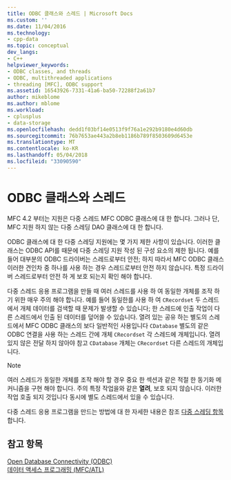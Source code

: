 ```yaml
---
title: ODBC 클래스와 스레드 | Microsoft Docs
ms.custom: ''
ms.date: 11/04/2016
ms.technology:
- cpp-data
ms.topic: conceptual
dev_langs:
- C++
helpviewer_keywords:
- ODBC classes, and threads
- ODBC, multithreaded applications
- threading [MFC], ODBC support
ms.assetid: 16543926-7331-41a6-ba50-72288f2a61b7
author: mikeblome
ms.author: mblome
ms.workload:
- cplusplus
- data-storage
ms.openlocfilehash: dedd1f03bf14e0513f9f76a1e292b9180e4d60db
ms.sourcegitcommit: 76b7653ae443a2b8eb1186b789f8503609d6453e
ms.translationtype: MT
ms.contentlocale: ko-KR
ms.lasthandoff: 05/04/2018
ms.locfileid: "33090590"
---
```

# <a name="odbc-classes-and-threads"></a>ODBC 클래스와 스레드
MFC 4.2 부터는 지원은 다중 스레드 MFC ODBC 클래스에 대 한 합니다. 그러나 단, MFC 지원 하지 않는 다중 스레딩 DAO 클래스에 대 한 합니다.  
  
 ODBC 클래스에 대 한 다중 스레딩 지원에는 몇 가지 제한 사항이 있습니다. 이러한 클래스는 ODBC API를 때문에 다중 스레딩 지원 작성 된 구성 요소의 제한 됩니다. 예를 들어 대부분의 ODBC 드라이버는 스레드로부터 안전; 하지 따라서 MFC ODBC 클래스 이러한 견인차 중 하나를 사용 하는 경우 스레드로부터 안전 하지 않습니다. 특정 드라이버 스레드로부터 안전 하 게 보호 되는지 확인 해야 합니다.  
  
 다중 스레드 응용 프로그램을 만들 때 여러 스레드를 사용 하 여 동일한 개체를 조작 하기 위한 매우 주의 해야 합니다. 예를 들어 동일한를 사용 하 여 `CRecordset` 두 스레드에서 개체 데이터를 검색할 때 문제가 발생할 수 있습니다; 한 스레드에 인출 작업이 다른 스레드에서 인출 된 데이터를 덮어쓸 수 있습니다. 열려 있는 공유 하는 별도의 스레드에서 MFC ODBC 클래스의 보다 일반적인 사용입니다 `CDatabase` 별도의 같은 ODBC 연결을 사용 하는 스레드 간에 개체 `CRecordset` 각 스레드에 개체입니다. 열려 있지 않은 전달 하지 않아야 참고 `CDatabase` 개체는 `CRecordset` 다른 스레드의 개체입니다.  
  
> [!NOTE]
>  여러 스레드가 동일한 개체를 조작 해야 할 경우 중요 한 섹션과 같은 적절 한 동기화 메커니즘을 구현 해야 합니다. 주의 특정 작업을와 같은 **열려**, 보호 되지 않습니다. 이러한 작업 호출 되지 것입니다 동시에 별도 스레드에서 있을 수 있습니다.  
  
 다중 스레드 응용 프로그램을 만드는 방법에 대 한 자세한 내용은 참조 [다중 스레딩 항목](../../parallel/multithreading-support-for-older-code-visual-cpp.md)합니다.  
  
## <a name="see-also"></a>참고 항목  
 [Open Database Connectivity (ODBC)](../../data/odbc/open-database-connectivity-odbc.md)   
 [데이터 액세스 프로그래밍 (MFC/ATL)](../../data/data-access-programming-mfc-atl.md)